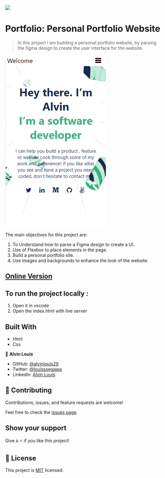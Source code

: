 ![](https://img.shields.io/badge/Microverse-blueviolet)

# Portfolio: Personal Portfolio Website

> In this project i am building a personal portfolio website, by parsing the figma design to create the user interface for the website.

![screenshot](./app_screenshot.png)

The main objectives for this project are:

1. To Understand how to parse a Figma design to create a UI.
2. Use of Flexbox to place elements in the page.
3. Build a personal portfolio site.
4. Use images and backgrounds to enhance the look of the website.

## [Online Version](https://alvinlouis29.github.io/)

## To run the project locally :

1. Open it in vscode
2. Open the index.html with live server
## Built With

- Html
- Css

👤 **Alvin Louis**

- GitHub: [@alvinlouis29](https://github.com/alvinlouis29)
- Twitter: [@louisssegawa](https://twitter.com/louisssegawa)
- LinkedIn: [Alvin Louis](https://www.linkedin.com/in/alvin-louis-632026183/)

## 🤝 Contributing

Contributions, issues, and feature requests are welcome!

Feel free to check the [issues page](../../issues/).

## Show your support

Give a ⭐️ if you like this project!

## 📝 License

This project is [MIT](./MIT.md) licensed.

